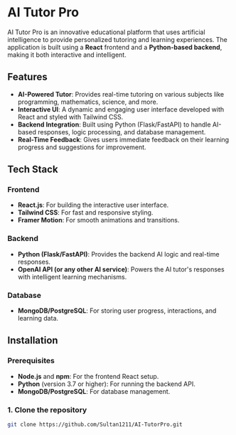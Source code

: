 # AI Tutor Pro

AI Tutor Pro is an innovative educational platform that uses artificial intelligence to provide personalized tutoring and learning experiences. The application is built using a **React** frontend and a **Python-based backend**, making it both interactive and intelligent. 

## Features

- **AI-Powered Tutor**: Provides real-time tutoring on various subjects like programming, mathematics, science, and more.
- **Interactive UI**: A dynamic and engaging user interface developed with React and styled with Tailwind CSS.
- **Backend Integration**: Built using Python (Flask/FastAPI) to handle AI-based responses, logic processing, and database management.
- **Real-Time Feedback**: Gives users immediate feedback on their learning progress and suggestions for improvement.

## Tech Stack

### Frontend
- **React.js**: For building the interactive user interface.
- **Tailwind CSS**: For fast and responsive styling.
- **Framer Motion**: For smooth animations and transitions.

### Backend
- **Python (Flask/FastAPI)**: Provides the backend AI logic and real-time responses.
- **OpenAI API (or any other AI service)**: Powers the AI tutor's responses with intelligent learning mechanisms.

### Database
- **MongoDB/PostgreSQL**: For storing user progress, interactions, and learning data.

## Installation

### Prerequisites

- **Node.js** and **npm**: For the frontend React setup.
- **Python** (version 3.7 or higher): For running the backend API.
- **MongoDB/PostgreSQL**: For database management.

### 1. Clone the repository

```bash
git clone https://github.com/Sultan1211/AI-TutorPro.git

